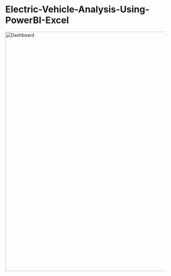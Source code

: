 # Electric-Vehicle-Analysis-Using-PowerBI-Excel
<img width="1333" height="749" alt="Dashboard" src="https://github.com/user-attachments/assets/a5989326-ea46-4d00-9afe-e22b621484d6" />

